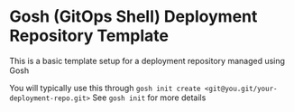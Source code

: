 # Gosh (GitOps Shell) Deployment Repository Template

This is a basic template setup for a deployment repository managed using Gosh

You will typically use this through `gosh init create <git@you.git/your-deployment-repo.git>`
See `gosh init` for more details
